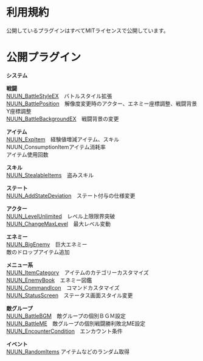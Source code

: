 # 利用規約
公開しているプラグインはすべてMITライセンスで公開しています。

# 公開プラグイン
<b>システム</b><br>

<b>戦闘</b><br>
[NUUN_BattleStyleEX](https://raw.githubusercontent.com/nuun888/MZ/master/NUUN_BattleStyleEX.js)　バトルスタイル拡張<br>
[NUUN_BattlePosition](https://raw.githubusercontent.com/nuun888/MZ/master/NUUN_BattlePosition.js)　解像度変更時のアクター、エネミー座標調整、戦闘背景Y座標調整<br>
[NUUN_BattleBackgroundEX](https://raw.githubusercontent.com/nuun888/MZ/master/NUUN_BattleBackgroundEX.js)　戦闘背景の変更<br>
  
<b>アイテム</b><br>
[NUUN_ExpItem](https://raw.githubusercontent.com/nuun888/MZ/master/NUUN_ExpItem.js)　経験値増減アイテム、スキル<br>
NUUN_ConsumptionItemアイテム消耗率<br>
アイテム使用回数<br>

<b>スキル</b><br>
[NUUN_StealableItems](https://raw.githubusercontent.com/nuun888/MZ/master/NUUN_StealableItems.js)　盗みスキル<br>

<b>ステート</b><br>
[NUUN_AddStateDeviation](https://raw.githubusercontent.com/nuun888/MZ/master/NUUN_AddStateDeviation.js)　ステート付与の仕様変更<br>

<b>アクター</b><br>
[NUUN_LevelUnlimited](https://raw.githubusercontent.com/nuun888/MZ/master/NUUN_LevelUnlimited.js)　レベル上限限界突破<br>
[NUUN_ChangeMaxLevel](https://raw.githubusercontent.com/nuun888/MZ/master/NUUN_ChangeMaxLevel.js)　最大レベル変動<br>

<b>エネミー</b><br>
[NUUN_BigEnemy](https://raw.githubusercontent.com/nuun888/MZ/master/NUUN_BigEnemy.js)　巨大エネミー<br>
敵のドロップアイテム追加

<b>メニュー系</b><br>
[NUUN_ItemCategory](https://raw.githubusercontent.com/nuun888/MZ/master/NUUN_ItemCategory.js)　アイテムのカテゴリーカスタマイズ<br>
[NUUN_EnemyBook](https://raw.githubusercontent.com/nuun888/MZ/master/NUUN_EnemyBook.js)　エネミー図鑑<br>
[NUUN_CommandIcon](https://raw.githubusercontent.com/nuun888/MZ/master/NUUN_CommandIcon.js)　コマンドカスタマイズ<br>
[NUUN_StatusScreen](https://raw.githubusercontent.com/nuun888/MZ/master/NUUN_StatusScreen.js)　ステータス画面スタイル変更<br>

<b>敵グループ</b><br>
[NUUN_BattleBGM](https://raw.githubusercontent.com/nuun888/MZ/master/NUUN_BattleBGM.js)　敵グループの個別ＢＧＭ設定<br>
[NUUN_BattleME](https://raw.githubusercontent.com/nuun888/MZ/master/NUUN_BattleME.js)　敵グループの個別戦闘勝利敗北ME設定<br>
[NUUN_EncounterCondition](https://github.com/nuun888/MZ/blob/master/NUUN_EncounterCondition.js)　エンカウント条件<br>

<b>イベント</b><br>
[NUUN_RandomItems](https://raw.githubusercontent.com/nuun888/MZ/master/NUUN_RandomItems.js)  アイテムなどのランダム取得<br>

